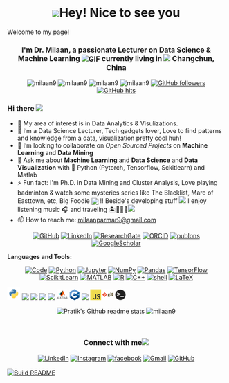 <h1 align="center"> <img src="https://emojis.slackmojis.com/emojis/images/1531849430/4246/blob-sunglasses.gif?1531849430" width="30"/>Hey! Nice to see you </h1>

<p> Welcome to my page! </p>    
    
<!--<b><p align="center">Pythoneer🐍 | Automation🛠 | Web Scraping⛏</p></b>-->
<h3 align="center">I'm Dr. Milaan, a passionate Lecturer on Data Science & Machine Learning <img align="center" alt="GIF" width="30px"  src="https://media.giphy.com/media/H6KusZ8pzxtyymblnE/giphy.gif"/> currently living in <img src="https://image.flaticon.com/icons/svg/197/197375.svg" width="16"/> <b>Changchun, China</b> </h3> 

<p align="center"> 
    <img src="https://komarev.com/ghpvc/?username=milaan9" alt="milaan9"/>       
    <img src="https://badges.pufler.dev/repos/milaan9" alt="milaan9"/>  
    <img src="https://badges.pufler.dev/years/milaan9" alt="milaan9"/>  
    <img src="https://badges.pufler.dev/commits/monthly/milaan9" alt="milaan9"/>   
    <a href="https://github.com/milaan9?tab=followers"><img alt="GitHub followers" src="https://img.shields.io/github/followers/milaan9?color=green&logo=github"></a>
    <a href="https://github.com/milaan9/milaan9" target="_blank"><img alt="GitHub hits" src="https://img.shields.io/github/last-commit/milaan9/milaan9?label=profile%20updated&style=fflat-square"></a>
</p> 
    
<!--<a href="https://github.com/milaan9" target="_blank"><img alt="milaan9" src="https://badges.pufler.dev/visits/milaan9/milaan9?logo=GitHub&label=visits&color=success&logoColor=white&style=flat-square"/></a>-->
<!--<img src="https://badges.pufler.dev/gists/milaan9" alt="milaan9"/>-->
<!--<img src="https://readme-jokes.vercel.app/api" alt="milaan9"/>-->


### Hi there <img src="https://media.giphy.com/media/hvRJCLFzcasrR4ia7z/giphy.gif" width="25px">
- 🔭 My area of interest is in Data Analytics & Visulizations.
- 🌱 I’m a Data Science Lecturer, Tech gadgets lover, Love to find patterns and knowledge from a data, visualization pretty cool huh!
- 👯 I’m looking to collaborate on *Open Sourced Projects* on **Machine Learning** and **Data Mining**
- 💬 Ask me about **Machine Learning** and **Data Science**  and **Data Visualization** with 🐍 Python (Pytorch, Tensorflow, Sckitlearn) and Matlab
- ⚡ Fun fact: I'm Ph.D. in Data Mining and Cluster Analysis, Love playing badminton & watch some mysteries series like The Blacklist, Mare of Easttown, etc, Big Foodie <img align ='center' src='https://media2.giphy.com/media/UQDSBzfyiBKvgFcSTw/giphy.gif?cid=ecf05e47p3cd513axbek3f56ti3jzizq8hincw20jauyyfyw&rid=giphy.gif' width ='20px'> !! Beside's developing stuff <img src="https://github.com/TheDudeThatCode/TheDudeThatCode/blob/master/Assets/Developer.gif" width="30px"> I enjoy listening music 🎧 and traveling 🏝️🗻🌄🗿<img src="https://github.com/TheDudeThatCode/TheDudeThatCode/blob/master/Assets/Earth.gif" width="18px">
- 📫 How to reach me: milaanparmar9@gmail.com

<p align="center"> 
    <a href="https://github.com/milaan9" target="_blank"><img alt="GitHub" src="https://img.shields.io/badge/-@milaan9-181717?style=flat-square&logo=GitHub&logoColor=white"></a>
    <a href="https://www.linkedin.com/in/milaanparmar" target="_blank"><img alt="LinkedIn" src="https://img.shields.io/badge/-LinkedIn-0077B5?style=flat-square&logo=Linkedin&logoColor=white"></a>
    <a href="https://www.researchgate.net/profile/Milan-Parmar" target="_blank"><img alt="ResearchGate" src="https://img.shields.io/badge/-ResearchGate-00CCBB?style=flat-square&logo=ResearchGate&logoColor=white"></a>
    <a href="https://orcid.org/0000-0002-7596-407X" target="_blank"><img alt="ORCID" src="https://img.shields.io/badge/-ORCID-A6CE39?style=flat-square&logo=ORCID&logoColor=white"></a>
    <a href="https://publons.com/researcher/3190369/milan-parmar" target="_blank"><img alt="publons" src="https://img.shields.io/badge/-publons-336699?style=flat-square&logo=PUBLONS&logoColor=white"></a>
    <a href="https://scholar.google.com/citations?user=TV396CYAAAAJ&hl=en" target="_blank"><img alt="GoogleScholar" src="https://img.shields.io/badge/-Google Scholar-4885ED?style=flat-square&logo=Google-Scholar&logoColor=white"></a>
</p> 

<!--[<img src="https://img.shields.io/badge/LinkedIn-Profile-informational?style=flat&logo=linkedin&logoColor=white&color=0D76A8"/>](https://www.linkedin.com/in/milaanparmar/)  <img src="https://img.shields.io/static/v1?label=wechat&message=milaanparmar9&color=7BB32E&logo=wechat"/>  [<img src ="https://img.shields.io/badge/portfolio-web-%23.svg?colorB=orange&style=flat&&logo=&logoColor=white%22">](https://milaan9.github.io/) -->
<!--[<img src="https://img.shields.io/badge/WHATSAPP-%2325D366.svg?&style=for-the-badge&logo=whatsapp&logoColor=white"/>](https://wa.me/+79041599690) -->

**Languages and Tools:**

<p align="center">
    <a href="https://github.com/milaan9?tab=repositories" target="_blank"><img alt="Code" src="https://img.shields.io/badge/-code-000000?style=flat-square&logo=Plex&logoColor=white"></a>
    <a href="https://github.com/milaan9?tab=repositories&language=python" target="_blank"><img alt="Python" src="https://img.shields.io/badge/Python-FFD43B?style=flat-square&logo=python&logoColor=darkgreen"></a>
    <a href="https://github.com/milaan9?tab=repositories&language=Jupyter Notebook" target="_blank"><img alt="Jupyter" src="https://img.shields.io/badge/Jupyter-F37626.svg?&style=flat-square&logo=Jupyter&logoColor=white"></a>
    <a href="https://github.com/milaan9/09_Python_NumPy_Module" target="_blank"><img alt="NumPy" src="https://img.shields.io/badge/Numpy-777BB4?style=flat-square&logo=numpy&logoColor=white"></a>
    <a href="https://github.com/milaan9/10_Python_Pandas_Module" target="_blank"><img alt="Pandas" src="https://img.shields.io/badge/Pandas-2C2D72?style=flat-square&logo=pandas&logoColor=white"></a>
    <a href="https://github.com/milaan9/10_Python_Pandas_Module" target="_blank"><img alt="TensorFlow" src="https://img.shields.io/badge/TensorFlow-FF6F00?style=flat-square&logo=TensorFlow&logoColor=white"></a>
    <a href="https://github.com/milaan9/10_Python_Pandas_Module" target="_blank"><img alt="ScikitLearn" src="https://img.shields.io/badge/scikit_learn-F7931E?style=flat-square&logo=scikit-learn&logoColor=white"></a>
    <a href="https://github.com/milaan9?tab=repositories&language=matlab" target="_blank"><img alt="MATLAB" src="https://img.shields.io/badge/-MATLAB-0076A8?style=flat-square&logo=Mathworks&logoColor=white"></a>
    <a href="https://github.com/milaan9?tab=repositories&language=r" target="_blank"><img alt="R" src="https://img.shields.io/badge/-R-276DC3?style=flat-square&logo=R&logoColor=white"></a>
    <a href="https://github.com/milaan9?tab=repositories&language=c%2B%2B" target="_blank"><img alt="C++" src="https://img.shields.io/badge/-C%2B%2B-00599C?style=flat-square&logo=C%2B%2B&logoColor=white"></a>
    <a href="https://github.com/milaan9?tab=repositories&language=shell" target="_blank"><img alt="shell" src="https://img.shields.io/badge/-shell-5391FE?style=flat-square&logo=PowerShell&logoColor=white"></a>   
    <a href="https://github.com/milaan9?tab=repositories&language=TeX" target="_blank"><img alt="LaTeX" src="https://img.shields.io/badge/-LaTeX-008080?style=flat-square&logo=LaTeX&logoColor=white"></a>
</p>

<code><img height="30" src="https://raw.githubusercontent.com/github/explore/80688e429a7d4ef2fca1e82350fe8e3517d3494d/topics/python/python.png"></code>
<code><img height="25" src="https://upload.wikimedia.org/wikipedia/commons/0/05/Scikit_learn_logo_small.svg"></code>
<code><img height="25" src="https://www.clipartmax.com/png/small/349-3490136_anaconda-icon-anaconda-python-icon.png"></code>
<code><img height="25" src="https://upload.wikimedia.org/wikipedia/commons/1/1a/NumPy_logo.svg"></code>
<code><img height="25" src="https://matplotlib.org/3.1.1/_static/logo2_compressed.svg"></code>
<code><img height="25" src="https://raw.githubusercontent.com/github/explore/80688e429a7d4ef2fca1e82350fe8e3517d3494d/topics/matlab/matlab.png"></code>
<code><img height="25" src="https://raw.githubusercontent.com/github/explore/80688e429a7d4ef2fca1e82350fe8e3517d3494d/topics/cpp/cpp.png"></code>
<code><img height="25" src="https://www.vectorlogo.zone/logos/mysql/mysql-ar21.svg"></code>
<code><img height="25" src="https://raw.githubusercontent.com/github/explore/80688e429a7d4ef2fca1e82350fe8e3517d3494d/topics/javascript/javascript.png"></code>
<code><img height="25" src="https://raw.githubusercontent.com/github/explore/80688e429a7d4ef2fca1e82350fe8e3517d3494d/topics/git/git.png"></code>
<code><img height="25" src="https://raw.githubusercontent.com/github/explore/80688e429a7d4ef2fca1e82350fe8e3517d3494d/topics/terminal/terminal.png"></code>
<!--https://github.com/alexandresanlim/Badges4-README.md-Profile-->
<!--[<img align="left" alt="HTML5" width="50px" src="https://raw.githubusercontent.com/github/explore/80688e429a7d4ef2fca1e82350fe8e3517d3494d/topics/html/html.png"/>]()-->

<p align="center"><img height="140em" src="https://github-readme-stats.vercel.app/api?username=milaan9&theme=jolly&show_icons=true" alt="Pratik's Github readme stats">
<img height="140em" src="http://github-readme-streak-stats.herokuapp.com?user=milaan9&&theme=jolly&show_icons=true" alt="milaan9" />
</p>
<br>


<div align="center">
<h3> Connect with me<a href="https://gifyu.com/image/Zy2f"><img src="https://github.com/milaan9/milaan9/blob/main/Handshake.gif" width="50px"></a>
</h3>

[<img align="center" alt="LinkedIn" width="25px" 
src="https://github.com/TheDudeThatCode/TheDudeThatCode/blob/master/Assets/Linkedin.svg"/>](https://www.linkedin.com/in/milaanparmar/)
[<img align="center" alt="Instagram" width="25px" 
src="https://github.com/TheDudeThatCode/TheDudeThatCode/blob/master/Assets/Instagram.svg"/>](https://www.instagram.com/milaanparmar9/)
[<img align="center" alt="facebook" width="25px" 
src="https://upload.wikimedia.org/wikipedia/commons/5/51/Facebook_f_logo_%282019%29.svg"/>](https://www.facebook.com/milaanparmar)
[<img align="center" alt="Gmail" width="25px" 
src="https://github.com/TheDudeThatCode/TheDudeThatCode/blob/master/Assets/Gmail.svg"/>](mailto:milaanparmar9@gmail.com)
[<img align="center" alt="GitHub" width="25px" 
src="https://cdn.svgporn.com/logos/github-icon.svg"/>](https://github.com/milaan9) 

</div>

<a href="https://github.com/milaan9/milaan9/actions"><img align="center" src="https://github.com/milaan9/milaan9/workflows/Build%20README/badge.svg" alt="Build README"></a>  
<!--
[<img align='left' alt='Django' width="26px" src="https://raw.githubusercontent.com/github/explore/80688e429a7d4ef2fca1e82350fe8e3517d3494d/topics/django/django.png" />](#)
[<img align='left' alt='AWS' width="26px" src="https://raw.githubusercontent.com/github/explore/fbceb94436312b6dacde68d122a5b9c7d11f9524/topics/aws/aws.png"/>](#)
[<img align="left" alt="Visual Studio Code" width="26px" src="https://raw.githubusercontent.com/github/explore/80688e429a7d4ef2fca1e82350fe8e3517d3494d/topics/visual-studio-code/visual-studio-code.png"/>](#)
 [<img align="left" alt="CSS3" width="26px" src="https://raw.githubusercontent.com/github/explore/80688e429a7d4ef2fca1e82350fe8e3517d3494d/topics/css/css.png"/>](#)
[<img align="left" alt="SQL" width="26px" src="https://raw.githubusercontent.com/github/explore/80688e429a7d4ef2fca1e82350fe8e3517d3494d/topics/sql/sql.png" />](#)
[<img align="left" alt="MySQL" width="26px" src="https://raw.githubusercontent.com/github/explore/80688e429a7d4ef2fca1e82350fe8e3517d3494d/topics/mysql/mysql.png" />](#)
-->
<!--
- 📄 [Resume](https://sudhanshu456.github.io/stages/updated_resume.pdf) 
![Sudhanshu Prajapati's github stats](https://github-readme-stats.vercel.app/api?username=sudhanshu456&show_icons=true)
[![Top Langs](https://github-readme-stats.vercel.app/api/top-langs/?username=sudhanshu456&layout=compact)](https://github.com/sudhanshu456)
- 💻Checkout my [portfolio](https://sudhanshu456.github.io/)
-->
